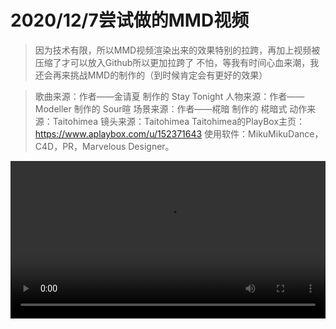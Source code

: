 # 2020/12/7尝试做的MMD视频
>	因为技术有限，所以MMD视频渲染出来的效果特别的拉跨，再加上视频被压缩了才可以放入Github所以更加拉跨了
>	不怕，等我有时间心血来潮，我还会再来挑战MMD的制作的（到时候肯定会有更好的效果）

>	歌曲来源：作者——金请夏		制作的	Stay Tonight
>	人物来源：作者——Modeller 	制作的  Sour暄
>	场景来源：作者——椛暗		制作的	椛暗式
>	动作来源：Taitohimea
>	镜头来源：Taitohimea
>	Taitohimea的PlayBox主页：https://www.aplaybox.com/u/152371643
>	使用软件：MikuMikuDance，C4D，PR，Marvelous Designer。

<video  width="100%" controls="controls" name="media"><source src="https://cdn.jsdelivr.net/gh/wuxingwushu/wuxingwushu.github.io/Video/miku.mp4"></video>
